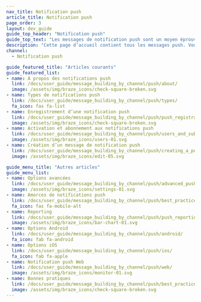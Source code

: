 ```yaml
---
nav_title: Notification push
article_title: Notification push
page_order: 3
layout: dev_guide
guide_top_header: "Notification push"
guide_top_text: "Les messages de notification push sont un moyen éprouvé d’atteindre vos clients via mobile ou Web. Ils sont utiles pour amener un utilisateur à un endroit spécifique, mais vous devez les utiliser judicieusement. Lisez l’un des articles suivants ou consultez notre [Cours d’apprentissage Braze sur les notifications push](https://learning.braze.com/messaging-channels-push) pour savoir à qui vous pouvez envoyer une notification push, comment l’envoyer et quelles capacités de notification push avancées offre Braze."
description: "Cette page d’accueil contient tous les messages push. Vous trouverez ici des articles sur les types de notification push, l’inscription aux notifications push, l’activation des notifications push, les amorces de notification push, le reporting des notifications push, etc."
channel:
  - Notification push

guide_featured_title: "Articles courants"
guide_featured_list:
- name: À propos des notifications push
  link: /docs/user_guide/message_building_by_channel/push/about/
  image: /assets/img/braze_icons/check-square-broken.svg
- name: Types de notifications push
  link: /docs/user_guide/message_building_by_channel/push/types/
  fa_icon: fas fa-list
- name: Enregistrement d’une notification push
  link: /docs/user_guide/message_building_by_channel/push/push_registration/
  image: /assets/img/braze_icons/check-square-broken.svg
- name: Activation et abonnement aux notifications push
  link: /docs/user_guide/message_building_by_channel/push/users_and_subscriptions/
  image: /assets/img/braze_icons/users-01.svg
- name: Création d’un message de notification push
  link: /docs/user_guide/message_building_by_channel/push/creating_a_push_message/
  image: /assets/img/braze_icons/edit-05.svg

guide_menu_title: "Autres articles"
guide_menu_list:
- name: Options avancées
  link: /docs/user_guide/message_building_by_channel/push/advanced_push_options/
  image: /assets/img/braze_icons/settings-01.svg
- name: Amorces de notifications push
  link: /docs/user_guide/message_building_by_channel/push/best_practices/push_primer_messages/
  fa_icon: fas fa-mobile-alt
- name: Reporting
  link: /docs/user_guide/message_building_by_channel/push/push_reporting/
  image: /assets/img/braze_icons/bar-chart-01.svg
- name: Options Android
  link: /docs/user_guide/message_building_by_channel/push/android/
  fa_icon: fab fa-android
- name: Options iOS
  link: /docs/user_guide/message_building_by_channel/push/ios/
  fa_icon: fab fa-apple
- name: Notification push Web
  link: /docs/user_guide/message_building_by_channel/push/web/
  image: /assets/img/braze_icons/monitor-01.svg
- name: Bonnes pratiques
  link: /docs/user_guide/message_building_by_channel/push/best_practices/
  image: /assets/img/braze_icons/check-square-broken.svg
---
```

<br><br>
